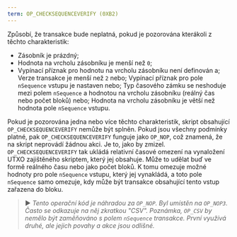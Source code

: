 ```yaml
---
term: OP_CHECKSEQUENCEVERIFY (0XB2)
---
```


Způsobí, že transakce bude neplatná, pokud je pozorována kterákoli z těchto charakteristik:
* Zásobník je prázdný;
* Hodnota na vrcholu zásobníku je menší než `0`;
* Vypínací příznak pro hodnotu na vrcholu zásobníku není definován a; Verze transakce je menší než `2` nebo; Vypínací příznak pro pole `nSequence` vstupu je nastaven nebo; Typ časového zámku se neshoduje mezi polem `nSequence` a hodnotou na vrcholu zásobníku (reálný čas nebo počet bloků) nebo; Hodnota na vrcholu zásobníku je větší než hodnota pole `nSequence` vstupu.

Pokud je pozorována jedna nebo více těchto charakteristik, skript obsahující `OP_CHECKSEQUENCEVERIFY` nemůže být splněn. Pokud jsou všechny podmínky platné, pak `OP_CHECKSEQUENCEVERIFY` funguje jako `OP_NOP`, což znamená, že na skript neprovádí žádnou akci. Je to, jako by zmizel. `OP_CHECKSEQUENCEVERIFY` tak ukládá relativní časové omezení na vynaložení UTXO zajištěného skriptem, který jej obsahuje. Může to udělat buď ve formě reálného času nebo jako počet bloků. K tomu omezuje možné hodnoty pro pole `nSequence` vstupu, který jej vynakládá, a toto pole `nSequence` samo omezuje, kdy může být transakce obsahující tento vstup zařazena do bloku.

> ► *Tento operační kód je náhradou za `OP_NOP`. Byl umístěn na `OP_NOP3`. Často se odkazuje na něj zkratkou "CSV". Poznámka, `OP_CSV` by nemělo být zaměňováno s polem `nSequence` transakce. První využívá druhé, ale jejich povahy a akce jsou odlišné.*